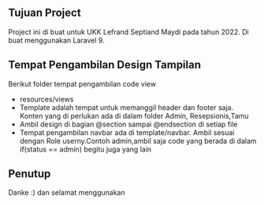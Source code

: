 
## Tujuan Project

Project ini di buat untuk UKK Lefrand Septiand Maydi pada tahun 2022. Di buat menggunakan Laravel 9.

## Tempat Pengambilan Design Tampilan 

Berikut folder tempat pengambilan code view

- resources/views
- Template adalah tempat untuk memanggil header dan footer saja. Konten yang di perlukan ada di dalam folder Admin, Resepsionis,Tamu
- Ambil design di bagian @section sampai @endsection di setiap file
- Tempat pengambilan navbar ada di template/navbar. Ambil sesuai dengan Role userny.Contoh admin,ambil saja code yang berada di dalam if(status == admin) begitu juga yang lain

## Penutup

Danke :) dan selamat menggunakan